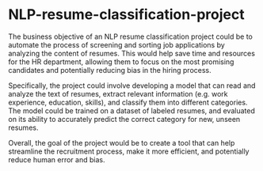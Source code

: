 # NLP-resume-classification-project

The business objective of an NLP resume classification project could be to automate the process of screening and sorting job applications by analyzing the content of resumes. This would help save time and resources for the HR department, allowing them to focus on the most promising candidates and potentially reducing bias in the hiring process.

Specifically, the project could involve developing a model that can read and analyze the text of resumes, extract relevant information (e.g. work experience, education, skills), and classify them into different categories. The model could be trained on a dataset of labeled resumes, and evaluated on its ability to accurately predict the correct category for new, unseen resumes.

Overall, the goal of the project would be to create a tool that can help streamline the recruitment process, make it more efficient, and potentially reduce human error and bias.

